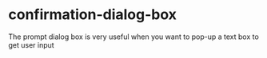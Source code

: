 # confirmation-dialog-box
The prompt dialog box is very useful when you want to pop-up a text box to get user input
